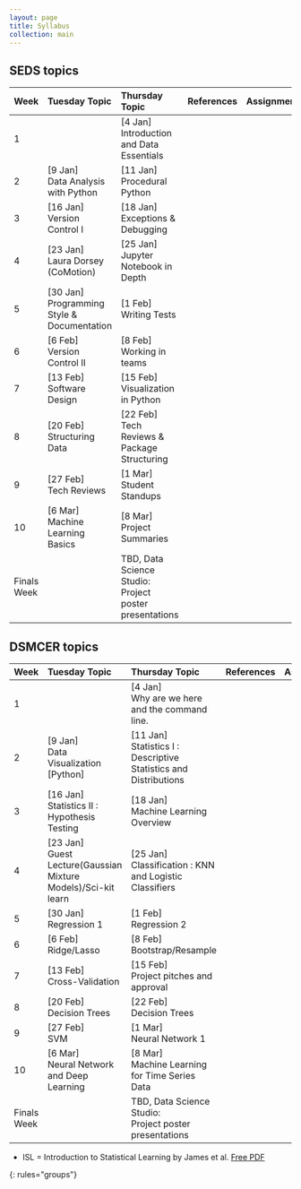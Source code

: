 ```yaml
---
layout: page
title: Syllabus
collection: main
---
```


## SEDS topics

| Week  | Tuesday Topic | Thursday Topic | References | Assignment |
|:------------|:-------------|:----------------|:-------------------|:-------------|
|1| | [4 Jan] <br> Introduction and Data Essentials| |
|2| [9 Jan] <br> Data Analysis with Python | [11 Jan] <br> Procedural Python |  |
|3| [16 Jan] <br> Version Control I | [18 Jan] <br> Exceptions & Debugging | |
|4| [23 Jan] <br> Laura Dorsey (CoMotion) | [25 Jan] <br> Jupyter Notebook in Depth | |
|5| [30 Jan] <br> Programming Style & Documentation | [1 Feb] <br> Writing Tests| |
|6| [6 Feb] <br> Version Control II | [8 Feb] <br> Working in teams | |
|7| [13 Feb] <br> Software Design | [15 Feb] <br> Visualization in Python | |
|8| [20 Feb] <br> Structuring Data | [22 Feb] <br> Tech Reviews & Package Structuring | |
|9| [27 Feb] <br> Tech Reviews | [1 Mar] <br> Student Standups | |
|10| [6 Mar] <br> Machine Learning Basics | [8 Mar] <br> Project Summaries | |
|Finals Week| | TBD, Data Science Studio:<br>Project poster presentations | | |

## DSMCER topics  

| Week  | Tuesday Topic | Thursday Topic | References | Assignment |
|:------------|:-------------|:----------------|:-------------------|:-------------|
|1| | [4 Jan] <br> Why are we here and the command line.| |
|2| [9 Jan] <br> Data Visualization [Python] | [11 Jan] <br> Statistics I : Descriptive Statistics and Distributions |  |
|3| [16 Jan] <br> Statistics II : Hypothesis Testing | [18 Jan] <br> Machine Learning Overview | |
|4| [23 Jan] <br> Guest Lecture(Gaussian Mixture Models)/Sci-kit learn | [25 Jan] <br> Classification : KNN and Logistic Classifiers | |
|5| [30 Jan] <br> Regression 1 | [1 Feb] <br> Regression 2 | |
|6| [6 Feb] <br> Ridge/Lasso | [8 Feb] <br> Bootstrap/Resample | |
|7| [13 Feb] <br> Cross-Validation | [15 Feb] <br> Project pitches and approval | |
|8| [20 Feb] <br> Decision Trees | [22 Feb] <br> Decision Trees | |
|9| [27 Feb] <br> SVM | [1 Mar] <br> Neural Network 1 | |
|10| [6 Mar] <br> Neural Network and Deep Learning | [8 Mar] <br> Machine Learning for Time Series Data | |
|Finals Week| | TBD, Data Science Studio:<br>Project poster presentations | | |


* ISL = Introduction to Statistical Learning by James et al. [Free PDF](http://www-bcf.usc.edu/~gareth/ISL/)

{: rules="groups"}

